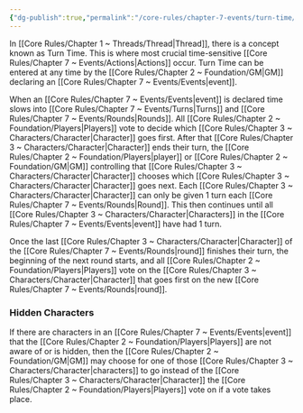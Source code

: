 ```yaml
---
{"dg-publish":true,"permalink":"/core-rules/chapter-7-events/turn-time/"}
---
```


In [[Core Rules/Chapter 1 ~ Threads/Thread\|Thread]], there is a concept known as Turn Time. This is where most crucial time-sensitive [[Core Rules/Chapter 7 ~ Events/Actions\|Actions]] occur. Turn Time can be entered at any time by the [[Core Rules/Chapter 2 ~ Foundation/GM\|GM]] declaring an [[Core Rules/Chapter 7 ~ Events/Events\|event]].

When an [[Core Rules/Chapter 7 ~ Events/Events\|event]] is declared time slows into [[Core Rules/Chapter 7 ~ Events/Turns\|Turns]] and [[Core Rules/Chapter 7 ~ Events/Rounds\|Rounds]]. All [[Core Rules/Chapter 2 ~ Foundation/Players\|Players]] vote to decide which [[Core Rules/Chapter 3 ~ Characters/Character\|Character]] goes first. After that [[Core Rules/Chapter 3 ~ Characters/Character\|Character]] ends their turn, the [[Core Rules/Chapter 2 ~ Foundation/Players\|player]] or [[Core Rules/Chapter 2 ~ Foundation/GM\|GM]] controlling that [[Core Rules/Chapter 3 ~ Characters/Character\|Character]] chooses which [[Core Rules/Chapter 3 ~ Characters/Character\|Character]] goes next. Each [[Core Rules/Chapter 3 ~ Characters/Character\|Character]] can only be given 1 turn each [[Core Rules/Chapter 7 ~ Events/Rounds\|Round]]. This then continues until all [[Core Rules/Chapter 3 ~ Characters/Character\|Characters]] in the [[Core Rules/Chapter 7 ~ Events/Events\|event]] have had 1 turn. 

Once the last [[Core Rules/Chapter 3 ~ Characters/Character\|Character]] of the [[Core Rules/Chapter 7 ~ Events/Rounds\|round]] finishes their turn, the beginning of the next round starts, and all [[Core Rules/Chapter 2 ~ Foundation/Players\|Players]] vote on the [[Core Rules/Chapter 3 ~ Characters/Character\|Character]] that goes first on the new [[Core Rules/Chapter 7 ~ Events/Rounds\|round]].

### Hidden Characters
If there are characters in an [[Core Rules/Chapter 7 ~ Events/Events\|event]] that the [[Core Rules/Chapter 2 ~ Foundation/Players\|Players]] are not aware of or is hidden, then the [[Core Rules/Chapter 2 ~ Foundation/GM\|GM]] may choose for one of those [[Core Rules/Chapter 3 ~ Characters/Character\|characters]] to go instead of the [[Core Rules/Chapter 3 ~ Characters/Character\|Character]] the [[Core Rules/Chapter 2 ~ Foundation/Players\|Players]] vote on if a vote takes place.